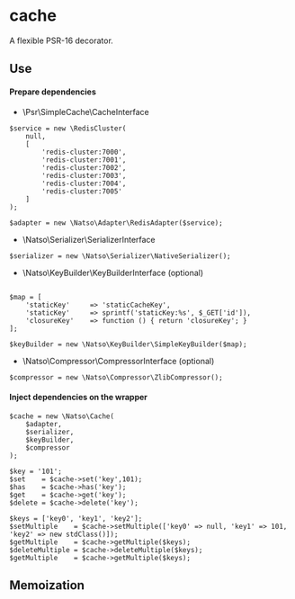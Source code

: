 # cache
A flexible PSR-16 decorator.

## Use

#### Prepare dependencies
- \Psr\SimpleCache\CacheInterface

```
$service = new \RedisCluster(
    null,
    [
        'redis-cluster:7000',
        'redis-cluster:7001',
        'redis-cluster:7002',
        'redis-cluster:7003',
        'redis-cluster:7004',
        'redis-cluster:7005'
    ]
);

$adapter = new \Natso\Adapter\RedisAdapter($service);
```

- \Natso\Serializer\SerializerInterface
```
$serializer = new \Natso\Serializer\NativeSerializer();
``` 

- \Natso\KeyBuilder\KeyBuilderInterface (optional)
```

$map = [
    'staticKey'     => 'staticCacheKey',
    'staticKey'     => sprintf('staticKey:%s', $_GET['id']),
    'closureKey'    => function () { return 'closureKey'; }
];

$keyBuilder = new \Natso\KeyBuilder\SimpleKeyBuilder($map);
``` 

- \Natso\Compressor\CompressorInterface (optional)
```
$compressor = new \Natso\Compressor\ZlibCompressor();
``` 
#### Inject dependencies on the wrapper
```
$cache = new \Natso\Cache(
    $adapter,
    $serializer,
    $keyBuilder,
    $compressor
);

$key = '101';
$set    = $cache->set('key',101);
$has    = $cache->has('key');
$get    = $cache->get('key');
$delete = $cache->delete('key');

$keys = ['key0', 'key1', 'key2'];
$setMultiple    = $cache->setMultiple(['key0' => null, 'key1' => 101, 'key2' => new stdClass()]);
$getMultiple    = $cache->getMultiple($keys);
$deleteMultiple = $cache->deleteMultiple($keys);
$getMultiple    = $cache->getMultiple($keys);

```

## Memoization 